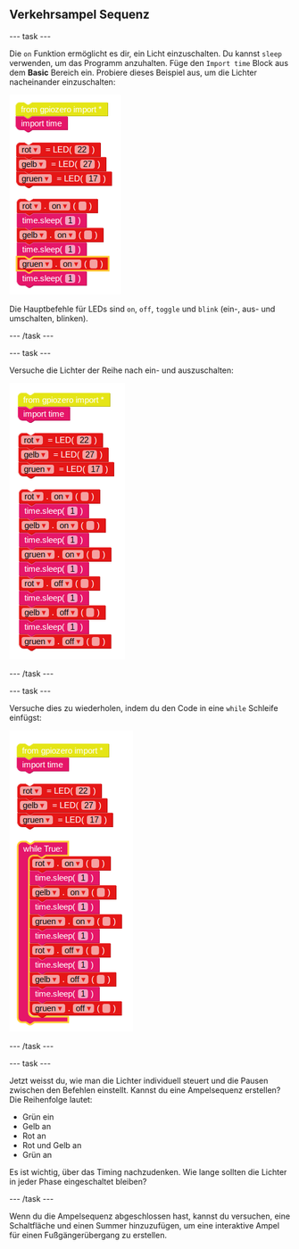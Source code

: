 ## Verkehrsampel Sequenz

\--- task \---

Die `on` Funktion ermöglicht es dir, ein Licht einzuschalten. Du kannst `sleep` verwenden, um das Programm anzuhalten. Füge den `Import time` Block aus dem **Basic** Bereich ein. Probiere dieses Beispiel aus, um die Lichter nacheinander einzuschalten:

![](images/edublocks4.png)

Die Hauptbefehle für LEDs sind `on`, `off`, `toggle` und `blink` (ein-, aus- und umschalten, blinken).

\--- /task \---

\--- task \---

Versuche die Lichter der Reihe nach ein- und auszuschalten:

![](images/edublocks5.png)

\--- /task \---

\--- task \---

Versuche dies zu wiederholen, indem du den Code in eine `while` Schleife einfügst:

![](images/edublocks6.png)

\--- /task \---

\--- task \---

Jetzt weisst du, wie man die Lichter individuell steuert und die Pausen zwischen den Befehlen einstellt. Kannst du eine Ampelsequenz erstellen? Die Reihenfolge lautet:

- Grün ein
- Gelb an
- Rot an
- Rot und Gelb an
- Grün an

Es ist wichtig, über das Timing nachzudenken. Wie lange sollten die Lichter in jeder Phase eingeschaltet bleiben?

\--- /task \---

Wenn du die Ampelsequenz abgeschlossen hast, kannst du versuchen, eine Schaltfläche und einen Summer hinzuzufügen, um eine interaktive Ampel für einen Fußgängerübergang zu erstellen.